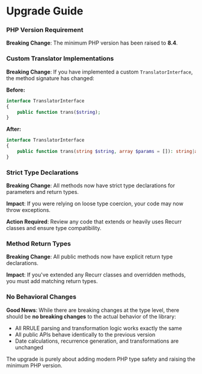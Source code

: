 # Upgrade Guide

### PHP Version Requirement

**Breaking Change**: The minimum PHP version has been raised to **8.4**.


### Custom Translator Implementations

**Breaking Change**: If you have implemented a custom `TranslatorInterface`, the method signature has changed:

**Before:**
```php
interface TranslatorInterface
{
    public function trans($string);
}
```

**After:**
```php
interface TranslatorInterface
{
    public function trans(string $string, array $params = []): string|array;
}
```


### Strict Type Declarations

**Breaking Change**: All methods now have strict type declarations for parameters and return types.

**Impact**: If you were relying on loose type coercion, your code may now throw exceptions.

**Action Required**: Review any code that extends or heavily uses Recurr classes and ensure type compatibility.


### Method Return Types

**Breaking Change**: All public methods now have explicit return type declarations.

**Impact**: If you've extended any Recurr classes and overridden methods, you must add matching return types.


### No Behavioral Changes

**Good News**: While there are breaking changes at the type level, there should be **no breaking changes** to the actual behavior of the library:

- All RRULE parsing and transformation logic works exactly the same
- All public APIs behave identically to the previous version
- Date calculations, recurrence generation, and transformations are unchanged

The upgrade is purely about adding modern PHP type safety and raising the minimum PHP version.
